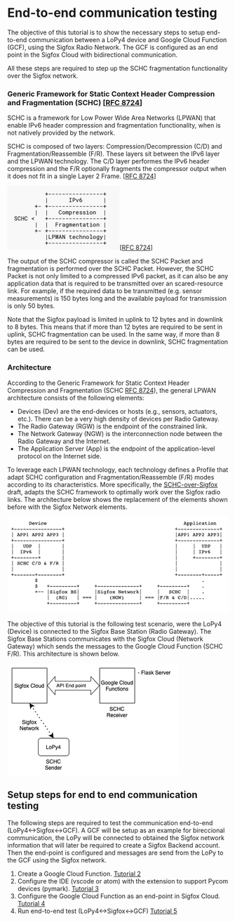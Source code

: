 # End-to-end communication testing

 The objective of this tutorial is to show the necessary steps to setup end-to-end communication between a LoPy4 device and Google Cloud Function (GCF), using the Sigfox Radio Network.
  The GCF is configured as an end point in the Sigfox Cloud with bidirectional communication.
  
  All these steps are required to step up the SCHC fragmentation functionality over the Sigfox network.
 
 ### Generic Framework for Static Context Header Compression and Fragmentation (SCHC) [[RFC 8724](https://www.rfc-editor.org/rfc/rfc8724.html)]
 
 SCHC is a framework for Low Power Wide Area Networks (LPWAN) that enable IPv6 header compression and fragmentation functionality, when is not natively provided by the network.
 
 SCHC is composed of two layers: Compression/Decompression (C/D) and Fragmentation/Reassemble (F/R). These layers sit between the IPv6 layer and the LPWAN technology. The C/D layer performes the IPv6 header compression and the F/R optionally fragments the compressor output when it does not fit in a single Layer 2 Frame. [[RFC 8724](https://www.rfc-editor.org/rfc/rfc8724.html)]
 
 ![schc-protocol-stack-ipv6-schc-lpwan](images/schc-protocol-stack.png)[[RFC 8724](https://www.rfc-editor.org/rfc/rfc8724.html)]

The output of the SCHC compressor is called the SCHC Packet and fragmentation is performed over the SCHC Packet. 
However, the SCHC Packet is not only limited to a compressed IPv6 packet, as it can also be any application data that is required to be transmitted over an scared-resource link. 
For example, if the required data to be transmitted (e.g. sensor measurements) is 150 bytes long and the available payload for transmission is only 50 bytes.

Note that the Sigfox payload is limited in uplink to 12 bytes and in downlink to 8 bytes. This means that if more than 12 bytes are required to be sent in uplink, SCHC fragmentation can be used. 
In the same way, if more than 8 bytes are required to be sent to the device in downlink, SCHC fragmentation can be used.
 
 
 ### Architecture
 
 According to the Generic Framework for Static Context Header Compression and Fragmentation (SCHC [RFC 8724](https://www.rfc-editor.org/rfc/rfc8724.html)), the general LPWAN architecture consists of the following elements:
 
 * Devices (Dev) are the end-devices or hosts (e.g., sensors, actuators, etc.). There can be a very high density of devices per Radio Gateway.
 * The Radio Gateway (RGW) is the endpoint of the constrained link.
 * The Network Gateway (NGW) is the interconnection node between the Radio Gateway and the Internet.
 * The Application Server (App) is the endpoint of the application-level protocol on the Internet side.
 
To leverage each LPWAN technology, each technology defines a Profile that adapt SCHC configuration and Fragmentation/Reassemble (F/R) modes according to its characteristics. 
More specifically, the [SCHC-over-Sigfox](https://www.ietf.org/id/draft-ietf-lpwan-schc-over-sigfox-03.txt) draft, adapts the SCHC framework to optimally work over the Sigfox radio links. 
The architecture below shows the replacement of the elements shown before with the Sigfox Network elements.
 
 ![lpwan-architecture](images/lpwan-network-architecture-1.png)
 
The objective of this tutorial is the following test scenario, were the LoPy4 (Device) is connected to the Sigfox Base Station (Radio Gateway). 
 The Sigfox Base Stations communicates with the Sigfox Cloud (Network Gateway) which sends the messages to the Google Cloud Function (SCHC F/R). 
 This architecture is shown below.
 
 ![example request](images/schc_sigfox_diagrams_1.png)


## Setup steps for end to end communication testing

The following steps are required to test the communication end-to-end (LoPy4<->Sigfox<->GCF). A GCF will be setup as an example for bireccional communication, the LoPy will be connected to obtained the Sigfox network information that will later be required to create a Sigfox Backend account. Then the end-point is configured and messages are send from the LoPy to the GCF using the Sigfox network.

1. Create a Google Cloud Function. [Tutorial 2](/docs/Tutorial-2-cloud-function-setup.md)
2. Configure the IDE (vscode or atom) with the extension to support Pycom devices (pymark). [Tutorial 3](/docs/Tutorial-3-lopy-setup-vscode.md)
3. Configure the Google Cloud Function as an end-point in Sigfox Cloud. [Tutorial 4](/docs/Tutorial-4-Sigfox-callback_setup.md)
4. Run end-to-end test (LoPy4<->Sigfox<->GCF) [Tutorial 5](/docs/Tutorial-5-test-end-to-end.md)
